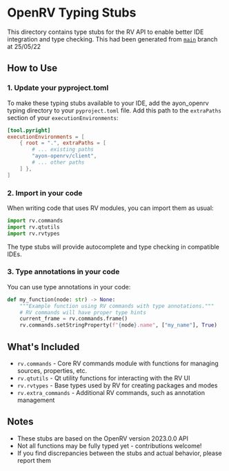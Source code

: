 # OpenRV Typing Stubs

This directory contains type stubs for the RV API to enable better IDE integration and type checking. This had been generated  from [`main`](https://github.com/AcademySoftwareFoundation/OpenRV/blob/673f2b7d37c222ab0400105163a466131102ab1f/src/lib/app/RvApp/CommandsModule.cpp) branch
at 25/05/22

## How to Use

### 1. Update your pyproject.toml

To make these typing stubs available to your IDE, add the ayon_openrv typing directory to your `pyproject.toml` file. Add this path to the `extraPaths` section of your `executionEnvironments`:

```toml
[tool.pyright]
executionEnvironments = [
    { root = ".", extraPaths = [
        # ... existing paths
        "ayon-openrv/client",
        # ... other paths
    ] },
]
```

### 2. Import in your code

When writing code that uses RV modules, you can import them as usual:

```python
import rv.commands
import rv.qtutils
import rv.rvtypes
```

The type stubs will provide autocomplete and type checking in compatible IDEs.

### 3. Type annotations in your code

You can use type annotations in your code:

```python
def my_function(node: str) -> None:
    """Example function using RV commands with type annotations."""
    # RV commands will have proper type hints
    current_frame = rv.commands.frame()
    rv.commands.setStringProperty(f"{node}.name", ["my_name"], True)
```

## What's Included

- `rv.commands` - Core RV commands module with functions for managing sources, properties, etc.
- `rv.qtutils` - Qt utility functions for interacting with the RV UI
- `rv.rvtypes` - Base types used by RV for creating packages and modes
- `rv.extra_commands` - Additional RV commands, such as annotation management

## Notes

- These stubs are based on the OpenRV version 2023.0.0 API
- Not all functions may be fully typed yet - contributions welcome!
- If you find discrepancies between the stubs and actual behavior, please report them
